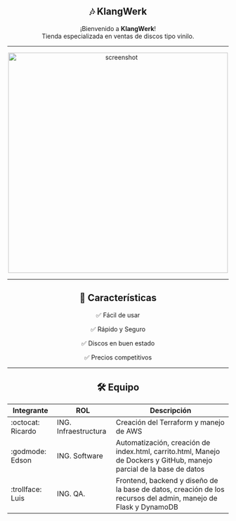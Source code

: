<div align="center">

## 🎶 KlangWerk

¡Bienvenido a **KlangWerk**!  
Tienda especializada en ventas de discos tipo vinilo.


---

<img src="https://images.stockcake.com/public/c/4/6/c46478bb-0dda-47da-9dd7-35c7e4990eb3_large/vinyl-records-playing-stockcake.jpg" alt="screenshot" width="500"/>


---

## 🚀 Características

✅ Fácil de usar  

✅ Rápido y Seguro 

✅ Discos en buen estado  

✅ Precios competitivos  

---

<div align="center">

## 🛠️ Equipo

</div>

| Integrante | ROL | Descripción |
|------------|-------------|-------------|
| :octocat: Ricardo    | ING. Infraestructura | Creación del Terraform y manejo de AWS|
| :godmode: Edson      | ING. Software | Automatización, creación de index.html, carrito.html, Manejo de Dockers y GitHub, manejo parcial de la base de datos |
| :trollface: Luis       | ING. QA. | Frontend, backend y diseño de la base de datos, creación de los recursos del admin, manejo de Flask y DynamoDB |

<div align="center">
